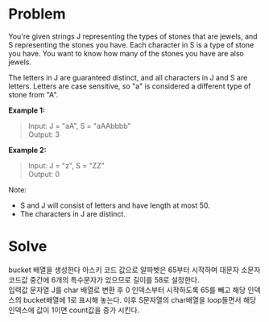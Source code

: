# Problem
You're given strings J representing the types of stones that are jewels, and S representing the stones you have.  Each character in S is a type of stone you have.  You want to know how many of the stones you have are also jewels.

The letters in J are guaranteed distinct, and all characters in J and S are letters. Letters are case sensitive, so "a" is considered a different type of stone from "A".

**Example 1:**

>Input: J = "aA", S = "aAAbbbb"  
>Output: 3  

**Example 2:**

>Input: J = "z", S = "ZZ"  
>Output: 0  

Note:
* S and J will consist of letters and have length at most 50.
* The characters in J are distinct.
# Solve
bucket 배열을 생성한다 아스키 코드 값으로 알파벳은 65부터 시작하며 대문자 소문자 코드값 중간에 6개의 특수문자가 있으므로 길이를 58로 설정한다.  
입력값 문자열 J를 char 배열로 변환 후 0 인덱스부터 시작하도록 65를 빼고 해당 인덱스의 bucket배열에 1로 표시해 놓는다. 이후 S문자열의 char배열을 loop돌면서 해당 인덱스에 값이 1이면 count값을 증가 시킨다.